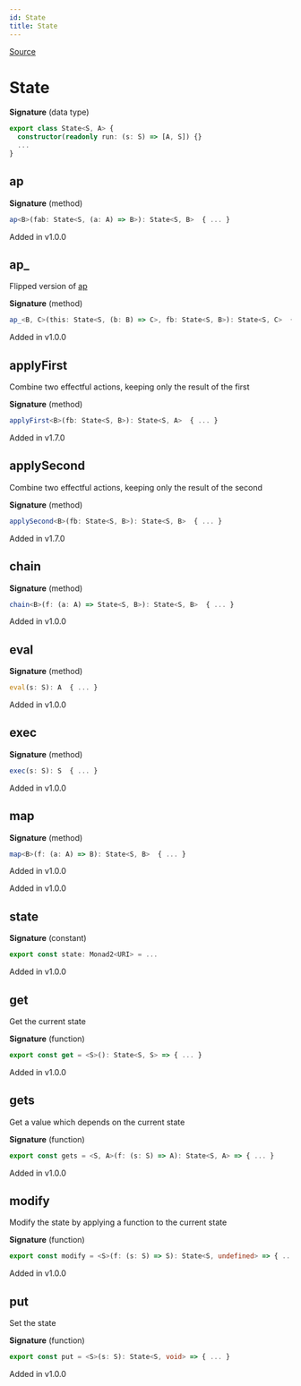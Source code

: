 ```yaml
---
id: State
title: State
---
```


[Source](https://github.com/gcanti/fp-ts/blob/master/src/State.ts)

# State

**Signature** (data type)

```ts
export class State<S, A> {
  constructor(readonly run: (s: S) => [A, S]) {}
  ...
}
```

## ap

**Signature** (method)

```ts
ap<B>(fab: State<S, (a: A) => B>): State<S, B>  { ... }
```

Added in v1.0.0

## ap\_

Flipped version of [ap](#ap)

**Signature** (method)

```ts
ap_<B, C>(this: State<S, (b: B) => C>, fb: State<S, B>): State<S, C>  { ... }
```

Added in v1.0.0

## applyFirst

Combine two effectful actions, keeping only the result of the first

**Signature** (method)

```ts
applyFirst<B>(fb: State<S, B>): State<S, A>  { ... }
```

Added in v1.7.0

## applySecond

Combine two effectful actions, keeping only the result of the second

**Signature** (method)

```ts
applySecond<B>(fb: State<S, B>): State<S, B>  { ... }
```

Added in v1.7.0

## chain

**Signature** (method)

```ts
chain<B>(f: (a: A) => State<S, B>): State<S, B>  { ... }
```

Added in v1.0.0

## eval

**Signature** (method)

```ts
eval(s: S): A  { ... }
```

Added in v1.0.0

## exec

**Signature** (method)

```ts
exec(s: S): S  { ... }
```

Added in v1.0.0

## map

**Signature** (method)

```ts
map<B>(f: (a: A) => B): State<S, B>  { ... }
```

Added in v1.0.0

Added in v1.0.0

## state

**Signature** (constant)

```ts
export const state: Monad2<URI> = ...
```

Added in v1.0.0

## get

Get the current state

**Signature** (function)

```ts
export const get = <S>(): State<S, S> => { ... }
```

Added in v1.0.0

## gets

Get a value which depends on the current state

**Signature** (function)

```ts
export const gets = <S, A>(f: (s: S) => A): State<S, A> => { ... }
```

Added in v1.0.0

## modify

Modify the state by applying a function to the current state

**Signature** (function)

```ts
export const modify = <S>(f: (s: S) => S): State<S, undefined> => { ... }
```

Added in v1.0.0

## put

Set the state

**Signature** (function)

```ts
export const put = <S>(s: S): State<S, void> => { ... }
```

Added in v1.0.0
